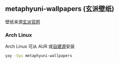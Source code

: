 ## metaphyuni-wallpapers (玄派壁纸)

壁纸来源[玄派官网](https://metaphyuni.com/pc/wallpaper)

### Arch Linux

Arch Linux 可从 AUR 或[自建源](https://github.com/taotieren/aur-repo)安装

```bash
yay -Syu metaphyuni-wallpapers
```
